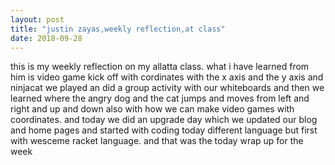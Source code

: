 ```yaml
---
layout: post
title: "justin zayas,weekly reflection,at class"
date: 2018-09-28
---
```


this is my weekly reflection on my allatta class. what i have learned from him is video game kick off with cordinates with the x axis and the y axis and ninjacat we played an did a group activity with our whiteboards and then we learned where the angry dog and the cat jumps and moves from left and right and up and down also with how we can make video games with coordinates. and today we did an upgrade day which we updated our blog and home pages and started with coding today different language but first with wesceme racket language. and that was the today wrap up for the week 
